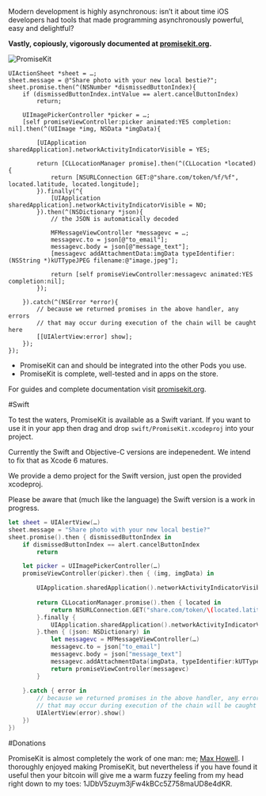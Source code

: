 Modern development is highly asynchronous: isn’t it about time iOS developers had tools that made programming asynchronously powerful, easy and delightful?

**Vastly, copiously, vigorously documented at [promisekit.org](http://promisekit.org).**

![PromiseKit](http://promisekit.org/public/img/tight-header.png)

```objc
UIActionSheet *sheet = …;
sheet.message = @"Share photo with your new local bestie?";
sheet.promise.then(^(NSNumber *dismissedButtonIndex){
    if (dismissedButtonIndex.intValue == alert.cancelButtonIndex)
        return;

    UIImagePickerController *picker = …;
    [self promiseViewController:picker animated:YES completion: nil].then(^(UIImage *img, NSData *imgData){

        [UIApplication sharedApplication].networkActivityIndicatorVisible = YES;
        
        return [CLLocationManager promise].then(^(CLLocation *located){
            return [NSURLConnection GET:@"share.com/token/%f/%f", located.latitude, located.longitude];
        }).finally(^{
            [UIApplication sharedApplication].networkActivityIndicatorVisible = NO;
        }).then(^(NSDictionary *json){
            // the JSON is automatically decoded

            MFMessageViewController *messagevc = …;
            messagevc.to = json[@"to_email"];
            messagevc.body = json[@"message_text"];
            [messagevc addAttachmentData:imgData typeIdentifier:(NSString *)kUTTypeJPEG filename:@"image.jpeg"];
            
            return [self promiseViewController:messagevc animated:YES completion:nil];
        });
        
    }).catch(^(NSError *error){
        // because we returned promises in the above handler, any errors
        // that may occur during execution of the chain will be caught here
        [[UIAlertView:error] show];
    });
});
```

* PromiseKit can and should be integrated into the other Pods you use.
* PromiseKit is complete, well-tested and in apps on the store.

For guides and complete documentation visit [promisekit.org](http://promisekit.org).


#Swift

To test the waters, PromiseKit is available as a Swift variant. If you want to use it in your app then drag and drop `swift/PromiseKit.xcodeproj` into your project.

Currently the Swift and Objective-C versions are indepenedent. We intend to fix that as Xcode 6 matures.

We provide a demo project for the Swift version, just open the provided xcodeproj.

Please be aware that (much like the language) the Swift version is a work in progress.

```swift
let sheet = UIAlertView(…)
sheet.message = "Share photo with your new local bestie?"
sheet.promise().then { dismissedButtonIndex in
    if dismissedButtonIndex == alert.cancelButtonIndex
        return

    let picker = UIImagePickerController(…)
    promiseViewController(picker).then { (img, imgData) in

        UIApplication.sharedApplication().networkActivityIndicatorVisible = true
        
        return CLLocationManager.promise().then { located in
            return NSURLConnection.GET("share.com/token/\(located.latitude)/\(located.longitude)")
        }.finally {
            UIApplication.sharedApplication().networkActivityIndicatorVisible = false
        }.then { (json: NSDictionary) in
            let messagevc = MFMessageViewController(…)
            messagevc.to = json["to_email"]
            messagevc.body = json["message_text"]
            messagevc.addAttachmentData(imgData, typeIdentifier:kUTTypeJPEG, filename:"image.jpeg")
            return promiseViewController(messagevc)
        }
        
    }.catch { error in
        // because we returned promises in the above handler, any errors
        // that may occur during execution of the chain will be caught here
        UIAlertView(error).show()
    })
})
```


#Donations

PromiseKit is almost completely the work of one man: me; [Max Howell](https://mxcl.github.io). I thoroughly enjoyed making PromiseKit, but nevertheless if you have found it useful then your bitcoin will give me a warm fuzzy feeling from my head right down to my toes: 1JDbV5zuym3jFw4kBCc5Z758maUD8e4dKR.
